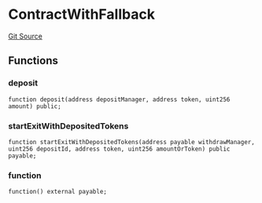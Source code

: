 # ContractWithFallback
[Git Source](https://github.com/maticnetwork/contracts/blob/155f729fd8db0676297384375468d4d45b8aa44e/contracts/test/ContractActor.sol)


## Functions
### deposit


```solidity
function deposit(address depositManager, address token, uint256 amount) public;
```

### startExitWithDepositedTokens


```solidity
function startExitWithDepositedTokens(address payable withdrawManager, uint256 depositId, address token, uint256 amountOrToken) public payable;
```

### function


```solidity
function() external payable;
```

